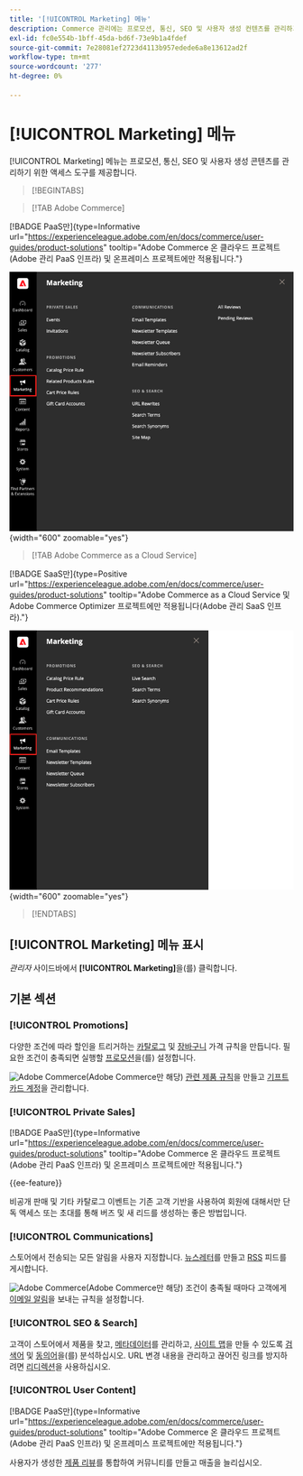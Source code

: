 ```yaml
---
title: '[!UICONTROL Marketing] 메뉴'
description: Commerce 관리에는 프로모션, 통신, SEO 및 사용자 생성 컨텐츠를 관리하기 위한 액세스 도구를 제공하는 [!UICONTROL Marketing] 메뉴가 포함되어 있습니다.
exl-id: fc0e554b-1bff-45da-bd6f-73e9b1a4fdef
source-git-commit: 7e28081ef2723d4113b957edede6a8e13612ad2f
workflow-type: tm+mt
source-wordcount: '277'
ht-degree: 0%

---
```


# [!UICONTROL Marketing] 메뉴

[!UICONTROL Marketing] 메뉴는 프로모션, 통신, SEO 및 사용자 생성 콘텐츠를 관리하기 위한 액세스 도구를 제공합니다.

>[!BEGINTABS]

>[!TAB Adobe Commerce]

[!BADGE PaaS만]{type=Informative url="https://experienceleague.adobe.com/en/docs/commerce/user-guides/product-solutions" tooltip="Adobe Commerce 온 클라우드 프로젝트(Adobe 관리 PaaS 인프라) 및 온프레미스 프로젝트에만 적용됩니다."}

![Commerce 관리자 - 마케팅 메뉴](./assets/admin-menu-marketing-ee.png){width="600" zoomable="yes"}

>[!TAB Adobe Commerce as a Cloud Service]

[!BADGE SaaS만]{type=Positive url="https://experienceleague.adobe.com/en/docs/commerce/user-guides/product-solutions" tooltip="Adobe Commerce as a Cloud Service 및 Adobe Commerce Optimizer 프로젝트에만 적용됩니다(Adobe 관리 SaaS 인프라)."}

![Commerce 관리자 - 마케팅 메뉴](./assets/admin-menu-marketing-ee-accs.png){width="600" zoomable="yes"}

>[!ENDTABS]

## [!UICONTROL Marketing] 메뉴 표시

_관리자_ 사이드바에서 **[!UICONTROL Marketing]**&#x200B;을(를) 클릭합니다.

## 기본 섹션

### [!UICONTROL Promotions]

다양한 조건에 따라 할인을 트리거하는 [카탈로그](price-rules-catalog.md) 및 [장바구니](price-rules-cart.md) 가격 규칙을 만듭니다. 필요한 조건이 충족되면 실행할 [프로모션](introduction.md#promotions)을(를) 설정합니다.

![Adobe Commerce](../assets/adobe-logo.svg)(Adobe Commerce만 해당) [관련 제품 규칙](product-related-rules.md)을 만들고 [기프트 카드 계정](../stores-purchase/product-gift-card-accounts.md)을 관리합니다.

### [!UICONTROL Private Sales]

[!BADGE PaaS만]{type=Informative url="https://experienceleague.adobe.com/en/docs/commerce/user-guides/product-solutions" tooltip="Adobe Commerce 온 클라우드 프로젝트(Adobe 관리 PaaS 인프라) 및 온프레미스 프로젝트에만 적용됩니다."}

{{ee-feature}}

비공개 판매 및 기타 카탈로그 이벤트는 기존 고객 기반을 사용하여 회원에 대해서만 단독 액세스 또는 초대를 통해 버즈 및 새 리드를 생성하는 좋은 방법입니다.

### [!UICONTROL Communications]

스토어에서 전송되는 모든 알림을 사용자 지정합니다. [뉴스레터](newsletters.md)를 만들고 [RSS](social-rss.md#rss-feeds) 피드를 게시합니다.

![Adobe Commerce](../assets/adobe-logo.svg)(Adobe Commerce만 해당) 조건이 충족될 때마다 고객에게 [이메일 알림](email-reminder-rules.md)을 보내는 규칙을 설정합니다.

### [!UICONTROL SEO & Search]

고객이 스토어에서 제품을 찾고, [메타데이터](meta-data.md)를 관리하고, [사이트 맵](sitemap-xml.md)을 만들 수 있도록 [검색어](../catalog/search-terms.md) 및 [동의어](../catalog/search-terms.md#search-synonyms)을(를) 분석하십시오. URL 변경 내용을 관리하고 끊어진 링크를 방지하려면 [리디렉션](url-rewrite.md)을 사용하십시오.

### [!UICONTROL User Content]

[!BADGE PaaS만]{type=Informative url="https://experienceleague.adobe.com/en/docs/commerce/user-guides/product-solutions" tooltip="Adobe Commerce 온 클라우드 프로젝트(Adobe 관리 PaaS 인프라) 및 온프레미스 프로젝트에만 적용됩니다."}

사용자가 생성한 [제품 리뷰](product-reviews.md)를 통합하여 커뮤니티를 만들고 매출을 늘리십시오.
